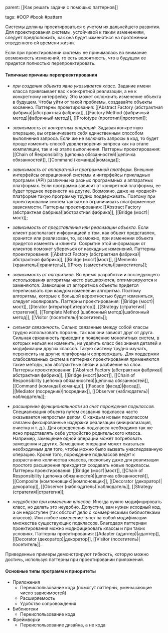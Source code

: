 parent: [[Как решать задачи с помощью паттернов]]

tags: #OOP #book #pattern 

Системы должны проектироваться с учетом их дальнейшего развития. Для проектирования системы, устойчивой к таким изменениям, следует предположить, как она будет изменяться на протяжении отведенного ей времени жизни.

Если при проектировании системы не принималась во внимание возможность изменений, то есть вероятность, что в будущем ее придется полностью перепроектировать.

#### Типичные причины перепроектирования

- *при создании объекта явно указывается класс.* Задание имени класса привязывает вас к конкретной реализации, а не к конкретному интерфейсу. Это может осложнить изменение объекта в будущем. Чтобы уйти от такой проблемы, создавайте объекты косвенно. Паттерны проектирования: [[Abstract Factory (абстрактная фабрика)|абстрактная фабрика]], [[Factory Method (фабричный метод)|фабричный метод]], [[Prototype (прототип)|прототип]];

- *зависимость от конкретных операций.* Задавая конкретную операцию, вы ограничиваете себя единственным способом выполнения запроса. Если же не включать запросы в код, то будет проще изменить способ удовлетворения запроса как на этапе компиляции, так и на этапе выполнения. Паттерны проектирования: [[Chain of Responsibility (цепочка обязанностей)|цепочка обязанностей]], [[Command (команда)|команда]];

- *зависимость от аппаратной и программной платформ.* Внешние интерфейсы операционной системы и интерфейсы прикладных программ (API) различны на разных программных и аппаратных платформах. Если программа зависит от конкретной платформы, ее будет труднее перенести на другие. Возможно, даже на «родной» платформе такую программу трудно поддерживать. Поэтому при проектировании систем так важно ограничивать платформенные зависимости. Паттерны проектирования: [[Abstract Factory (абстрактная фабрика)|абстрактная фабрика]], [[Bridge (мост)|мост]];

- *зависимость от представления или реализации объекта.* Если клиент располагает информацией о том, как объект представлен, хранится или реализован, то, возможно, при изменении объекта придется изменять и клиента. Сокрытие этой информации от клиентов поможет уберечься от каскадных изменений. Паттерны проектирования: [[Abstract Factory (абстрактная фабрика)|абстрактная фабрика]], [[Bridge (мост)|мост]], [[Memento (хранитель)|хранитель]], [[Proxy (заместитель)|заместитель]];

- *зависимость от алгоритмов.* Во время разработки и последующего использования алгоритмы часто расширяются, оптимизируются и заменяются. Зависящие от алгоритмов объекты придется переписывать при каждом изменении алгоритма. Поэтому алгоритмы, которые с большой вероятностью будут изменяться, следует изолировать. Паттерны проектирования: [[Bridge (мост)|мост]], [[Iterator (итератор)|итератор]], [[Strategy (стратегия)|стратегия]], [[Template Method (шаблонный метод)|шаблонный метод]], [[Visitor (посетитель)|посетитель]];

- *сильная связанность.* Сильно связанные между собой классы трудно использовать порознь, так как они зависят друг от друга. Сильная связанность приводит к появлению монолитных систем, в которых нельзя ни изменить, ни удалить класс без знания деталей и модификации других классов. Такую систему трудно изучать, переносить на другие платформы и сопровождать. Для поддержки слабосвязанных систем в паттернах проектирования применяются такие методы, как абстрактные связи и разбиение на слои. Паттерны проектирования: [[Abstract Factory (абстрактная фабрика)|абстрактная фабрика]], [[Bridge (мост)|мост]], [[Chain of Responsibility (цепочка обязанностей)|цепочка обязанностей]], [[Command (команда)|команда]], [[Facade (фасад)|фасад]], [[Mediator (посредник)|посредник]], [[Observer (наблюдатель)|наблюдатель]];

- *расширение функциональности за счет порождения подклассов.* Специализация объекта путем создания подкласса часто оказывается непростым делом. С каждым новым подклассом связаны фиксированные издержки реализации (инициализация, очистка и т. д.). Для определения подкласса необходимо так же ясно представлять себе устройство родительского класса. Например, замещение одной операции может потребовать замещения и других. Замещение операции может оказаться необходимым для того, чтобы можно было вызвать унаследованную операцию. Кроме того, порождение подклассов ведет к разрастанию количества классов, поскольку даже для реализации простого расширения приходится создавать новые подклассы. Паттерны проектирования: [[Bridge (мост)|мост]], [[Chain of Responsibility (цепочка обязанностей)|цепочка обязанностей]], [[Composite (компоновщик)|компоновщик]], [[Decorator (декоратор)|декоратор]], [[Observer (наблюдатель)|наблюдатель]], [[Strategy (стратегия)|стратегия]];

- *неудобства при изменении классов.* Иногда нужно модифицировать класс, но делать это неудобно. Допустим, вам нужен исходный код, а он недоступен (так обстоит дело с коммерческими библиотеками классов). Или любое изменение тянет за собой модификации множества существующих подклассов. Благодаря паттернам проектирования можно модифицировать классы и при таких условиях. Паттерны проектирования: [[Adapter (адаптер)|адаптер]], [[Decorator (декоратор)|декоратор]], [[Visitor (посетитель)|посетитель]].

Приведенные примеры демонстрируют гибкость, которую можно достичь, используя паттерны при проектировании приложений.

#### Основные типы программ и приоритеты

- Приложения
	- Переиспользование кода (помогут паттерны, уменьшающие число зависимостей)
	- Расширяемость
	- Удобство сопровождения
- Библиотеки
	- Переиспользование кода
- Фреймворки
	- Переиспользование дизайна, а не кода